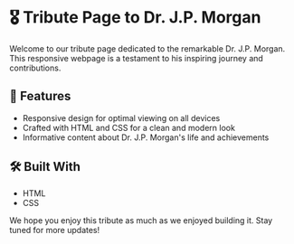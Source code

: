 # 🎖️ Tribute Page to Dr. J.P. Morgan

Welcome to our tribute page dedicated to the remarkable Dr. J.P. Morgan. This responsive webpage is a testament to his inspiring journey and contributions.

## 🚀 Features

- Responsive design for optimal viewing on all devices
- Crafted with HTML and CSS for a clean and modern look
- Informative content about Dr. J.P. Morgan's life and achievements

## 🛠️ Built With

- HTML
- CSS

We hope you enjoy this tribute as much as we enjoyed building it. Stay tuned for more updates!

